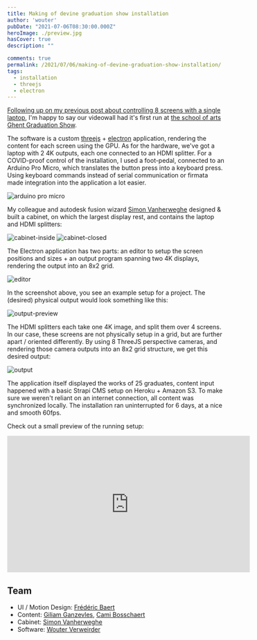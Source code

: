 ```yaml
---
title: Making of devine graduation show installation
author: 'wouter'
pubDate: "2021-07-06T08:30:00.000Z"
heroImage: ./preview.jpg
hasCover: true
description: ""

comments: true
permalink: /2021/07/06/making-of-devine-graduation-show-installation/
tags:
  - installation
  - threejs
  - electron
---
```

[Following up on my previous post about controlling 8 screens with a single laptop](/2020/12/15/building-a-laptop-driven-8-screen-installation/), I'm happy to say our videowall had it's first run at [the school of arts Ghent Graduation Show](https://graduation.schoolofartsgent.be/2021/home/).

The software is a custom [threejs](https://threejs.org) + [electron](https://www.electronjs.org) application, rendering the content for each screen using the GPU. As for the hardware, we've got a laptop with 2 4K outputs, each one connected to an HDMI splitter. For a COVID-proof control of the installation, I used a foot-pedal, connected to an Arduino Pro Micro, which translates the button press into a keyboard press. Using keyboard commands instead of serial communication or firmata made integration into the application a lot easier.

![arduino pro micro](arduino.jpg)

My colleague and autodesk fusion wizard [Simon Vanherweghe](https://twitter.com/donebysimon) designed & built a cabinet, on which the largest display rest, and contains the laptop and HDMI splitters:

![cabinet-inside](cabinet-inside.jpg)
![cabinet-closed](cabinet-closed.jpg)

The Electron application has two parts: an editor to setup the screen positions and sizes + an output program spanning two 4K displays, rendering the output into an 8x2 grid.

![editor](editor.jpg)

In the screenshot above, you see an example setup for a project. The (desired) physical output would look something like this:

![output-preview](output-preview.jpg)

The HDMI splitters each take one 4K image, and split them over 4 screens. In our case, these screens are not physically setup in a grid, but are further apart / oriented differently. By using 8 ThreeJS perspective cameras, and rendering those camera outputs into an 8x2 grid structure, we get this desired output:

![output](output.jpg)

The application itself displayed the works of 25 graduates, content input happened with a basic Strapi CMS setup on Heroku + Amazon S3. To make sure we weren't reliant on an internet connection, all content was synchronized locally. The installation ran uninterrupted for 6 days, at a nice and smooth 60fps.

Check out a small preview of the running setup:

<iframe width="560" height="315" src="https://www.youtube.com/embed/-KXYGIn6faQ" title="YouTube video player" frameborder="0" allow="accelerometer; autoplay; clipboard-write; encrypted-media; gyroscope; picture-in-picture" allowfullscreen></iframe>

## Team
- UI / Motion Design: [Frédéric Baert](https://www.linkedin.com/in/fredericbaert/)
- Content: [Giliam Ganzevles](https://www.linkedin.com/in/giliam-ganzevles/), [Cami Bosschaert](https://www.linkedin.com/in/cami-bosschaert/)
- Cabinet: [Simon Vanherweghe](https://www.linkedin.com/in/simonvanherweghe/)
- Software: [Wouter Verweirder](https://www.linkedin.com/in/aboutwouter/)